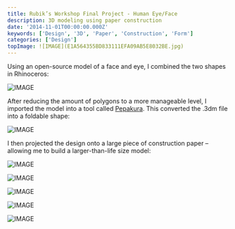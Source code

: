 ```yaml
---
title: Rubik’s Workshop Final Project - Human Eye/Face
description: 3D modeling using paper construction
date: '2014-11-01T00:00:00.000Z'
keywords: ['Design', '3D', 'Paper', 'Construction', 'Form']
categories: ['Design']
topImage: ![IMAGE](E1A564355BD833111EFA09AB5E8032BE.jpg)
---
```


Using an open-source model of a face and eye, I combined the two shapes in Rhinoceros:

![IMAGE](059B7E2890599B6337C1843B6B0CE463.jpg)

After reducing the amount of polygons to a more manageable level, I imported the model into a tool called [Pepakura](http://www.tamasoft.co.jp/pepakura-en/). This converted the .3dm file into a foldable shape:

![IMAGE](EBBB0A37AC7C7173D8755E754287CF98.jpg)
 

I then projected the design onto a large piece of construction paper – allowing me to build a larger-than-life size model:

<div class="image-grid three">

![IMAGE](9F492AB59C794ADCF326BC549C07CC70.jpg)

![IMAGE](E1A564355BD833111EFA09AB5E8032BE.jpg)

![IMAGE](E93D9714B0BF57C863F5032135C785FC.jpg)

![IMAGE](5819694F37E8F14641489EDB2CB3ACE7.jpg)

![IMAGE](AA9A53A76375EE9F3E5B912D22775ACC.jpg)

</div>